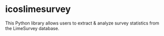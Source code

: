 # icoslimesurvey
This Python library allows users to extract & analyze survey statistics from the LimeSurvey database. 

